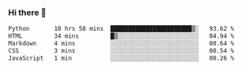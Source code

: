 ### Hi there 🌱
<!--START_SECTION:waka-->

```txt
Python       10 hrs 58 mins  ███████████████████████▒░   93.62 %
HTML         34 mins         █▒░░░░░░░░░░░░░░░░░░░░░░░   04.94 %
Markdown     4 mins          ░░░░░░░░░░░░░░░░░░░░░░░░░   00.64 %
CSS          3 mins          ░░░░░░░░░░░░░░░░░░░░░░░░░   00.54 %
JavaScript   1 min           ░░░░░░░░░░░░░░░░░░░░░░░░░   00.26 %
```

<!--END_SECTION:waka-->
<!--
**Dieg0raf/Dieg0raf** is a ✨ _special_ ✨ repository because its `README.md` (this file) appears on your GitHub profile.

Here are some ideas to get you started:

- 🔭 I’m currently working on ...
- 🌱 I’m currently learning ...
- 👯 I’m looking to collaborate on ...
- 🤔 I’m looking for help with ...
- 💬 Ask me about ...
- 📫 How to reach me: ...
- 😄 Pronouns: ...
- ⚡ Fun fact: ...
-->
